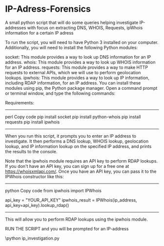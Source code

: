 # IP-Adress-Forensics
A small python script that will do some queries helping investigate IP-addresses with focus on extracting DNS, WHOIS, Requests, ipWhois information for a certain IP adress

To run the script, you will need to have Python 3 installed on your computer. Additionally, you will need to install the following Python modules:

socket: This module provides a way to look up DNS information for an IP address.
whois: This module provides a way to look up WHOIS information for an IP address.
requests: This module provides a way to make HTTP requests to external APIs, which we will use to perform geolocation lookups.
ipwhois: This module provides a way to look up IP information, including RDAP information, for an IP address.
You can install these modules using pip, the Python package manager. Open a command prompt or terminal window, and type the following commands:

Requirements:

****
perl
Copy code
pip install socket
pip install python-whois
pip install requests
pip install ipwhois
****

When you run this script, it prompts you to enter an IP address to investigate. It then performs a DNS lookup, WHOIS lookup, geolocation lookup, and IP information lookup on the specified IP address, and prints the results to the console.

Note that the ipwhois module requires an API key to perform RDAP lookups. If you don't have an API key, you can sign up for a free one at https://whoisxmlapi.com/. Once you have an API key, you can pass it to the IPWhois constructor like this:

****
python
Copy code
from ipwhois import IPWhois

api_key = "YOUR_API_KEY"
ipwhois_result = IPWhois(ip_address, api_key=api_key).lookup_rdap()
****

This will allow you to perform RDAP lookups using the ipwhois module.

RUN THE SCRIPT and you will be prompted for an IP-address

\\python ip_investigation.py
